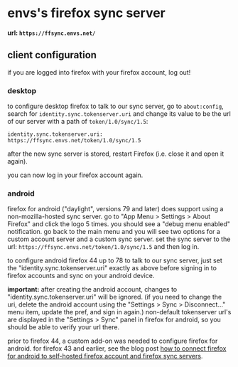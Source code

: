 # envs's firefox sync server

**url: `https://ffsync.envs.net/`**

## client configuration

if you are logged into firefox with your firefox account, log out!

### desktop

to configure desktop firefox to talk to our sync server, go to `about:config`, search for `identity.sync.tokenserver.uri` and change its value to be the url of our server with a path of `token/1.0/sync/1.5`:

`identity.sync.tokenserver.uri: https://ffsync.envs.net/token/1.0/sync/1.5`

after the new sync server is stored, restart Firefox (i.e. close it and open it again).

you can now log in your firefox account again.

### android

firefox for android ("daylight", versions 79 and later) does support using a non-mozilla-hosted sync server.
go to "App Menu > Settings > About Firefox" and click the logo 5 times. you should see a "debug menu enabled" notification. go back to the main menu and you will see two options for a custom account server and a custom sync server. set the sync server to the 
url: `https://ffsync.envs.net/token/1.0/sync/1.5`
and then log in.

to configure android firefox 44 up to 78 to talk to our sync server, just set the "identity.sync.tokenserver.uri" exactly as above before signing in to firefox accounts and sync on your android device.

**important:** after creating the android account, changes to "identity.sync.tokenserver.uri" will be ignored. (if you need to change the uri, delete the android account using the "Settings > Sync > Disconnect…" menu item, update the pref, and sign in again.) non-default tokenserver url's are displayed in the "Settings > Sync" panel in firefox for android, so you should be able to verify your url there.

prior to firefox 44, a custom add-on was needed to configure firefox for android. for firefox 43 and earlier, see the blog post [how to connect firefox for android to self-hosted firefox account and firefox sync servers](http://www.ncalexander.net/blog/2014/07/05/how-to-connect-firefox-for-android-to-self-hosted-services/).
